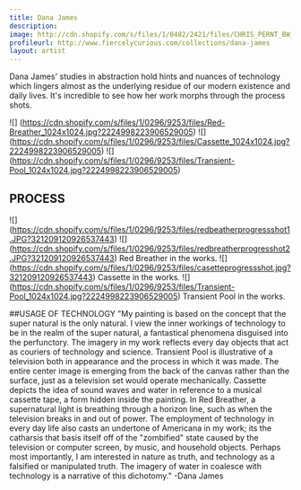 ```yaml
---
title: Dana James
description: 
image: http://cdn.shopify.com/s/files/1/0482/2421/files/CHRIS_PERNT_BW_1024x1024.jpg
profileurl: http://www.fiercelycurious.com/collections/dana-james
layout: artist
---
```


Dana James' studies in abstraction hold hints and nuances of technology which lingers almost as the underlying residue of our modern existence and daily lives. It's incredible to see how her work morphs through the process shots.

![] (https://cdn.shopify.com/s/files/1/0296/9253/files/Red-Breather_1024x1024.jpg?2224998223906529005)
![] (https://cdn.shopify.com/s/files/1/0296/9253/files/Cassette_1024x1024.jpg?2224998223906529005)
![] (https://cdn.shopify.com/s/files/1/0296/9253/files/Transient-Pool_1024x1024.jpg?2224998223906529005)

## PROCESS

![] (https://cdn.shopify.com/s/files/1/0296/9253/files/redbeatherprogressshot1.JPG?321209120926537443)
![] (https://cdn.shopify.com/s/files/1/0296/9253/files/redbreatherprogresshot2.JPG?321209120926537443)
Red Breather in the works.
![] (https://cdn.shopify.com/s/files/1/0296/9253/files/casetteprogressshot.jpg?321209120926537443)
Cassette in the works.
![] (https://cdn.shopify.com/s/files/1/0296/9253/files/Transient-Pool_1024x1024.jpg?2224998223906529005)
Transient Pool in the works.

##USAGE OF TECHNOLOGY
"My painting is based on the concept that the super natural is the only natural. I view the inner workings of technology to be in the realm of the super natural, a fantastical phenomena disguised into the perfunctory. The imagery in my work reflects every day objects that act as couriers of technology and science. Transient Pool is illustrative of a television both in appearance and the process in which it was made. The entire center image is emerging from the back of the canvas rather than the surface, just as a television set would operate mechanically. Cassette depicts the idea of sound waves and water in reference to a musical cassette tape, a form hidden inside the painting. In Red Breather, a supernatural light is breathing through a horizon line, such as when the television breaks in and out of power. The employment of technology in every day life also casts an undertone of Americana in my work; its the catharsis that basis itself off of the "zombified" state caused by the television or computer screen, by music, and household objects. Perhaps most importantly, I am interested in nature as truth, and technology as a falsified or manipulated truth. The imagery of water in coalesce with technology is a narrative of this dichotomy." -Dana James
